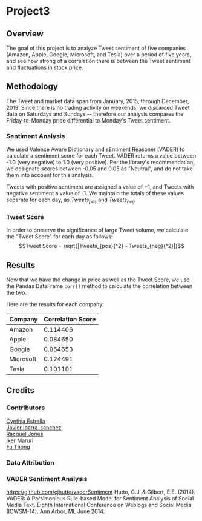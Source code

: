 # Project3

## Overview

The goal of this project is to analyze Tweet sentiment of five companies
(Amazon, Apple, Google, Microsoft, and Tesla) over a period of five years,
and see how strong of a correlation there is between the Tweet sentiment and
fluctuations in stock price.

## Methodology

The Tweet and market data span from January, 2015, through December, 2019.
Since there is no trading activity on weekends, we discarded Tweet data on 
Saturdays and Sundays -- therefore our analysis compares the Friday-to-Monday
price differential to Monday's Tweet sentiment.

### Sentiment Analysis

We used Valence Aware Dictionary and sEntiment Reasoner (VADER) to calculate a
sentiment score for each Tweet. VADER returns a value between -1.0 (very
negative) to 1.0 (very positive). Per the library's recommendation, we
designate scores between -0.05 and 0.05 as "Neutral", and do not take them into
account for this analysis.

Tweets with positive sentiment are assigned a value of +1, and Tweets with
negative sentiment a value of -1. We maintain the totals of these values
separate for each day, as $Tweets_{pos}$ and $Tweets_{neg}$

### Tweet Score

In order to preserve the significance of large Tweet volume, we calculate the
"Tweet Score" for each day as follows:
$$Tweet Score = \sqrt{|Tweets_{pos}{^2} - Tweets_{neg}{^2}|}$$

## Results

Now that we have the change in price as well as the Tweet Score, we use the
Pandas DataFrame `corr()` method to calculate the correlation between the two.

Here are the results for each company:

| Company | Correlation Score |
| ------- | ----------------- |
| Amazon | 0.114406 |
| Apple | 0.084650 |
| Google | 0.054653 |
| Microsoft | 0.124491 |
| Tesla | 0.101101 |

## Credits

### Contributors

[Cynthia Estrella](https://github.com/cynstar)\
[Javier Ibarra-sanchez](https://github.com/ibarrajavi)\
[Racquel Jones](https://github.com/RacquelRobinsonJonesATX)\
[Iker Maruri](https://github.com/trapperkreeper)\
[Fu Thong](https://github.com/kibble)

### Data Attribution


### VADER Sentiment Analysis

https://github.com/cjhutto/vaderSentiment
Hutto, C.J. & Gilbert, E.E. (2014). VADER: A Parsimonious Rule-based Model for Sentiment Analysis of Social Media Text. Eighth International Conference on Weblogs and Social Media (ICWSM-14). Ann Arbor, MI, June 2014.
